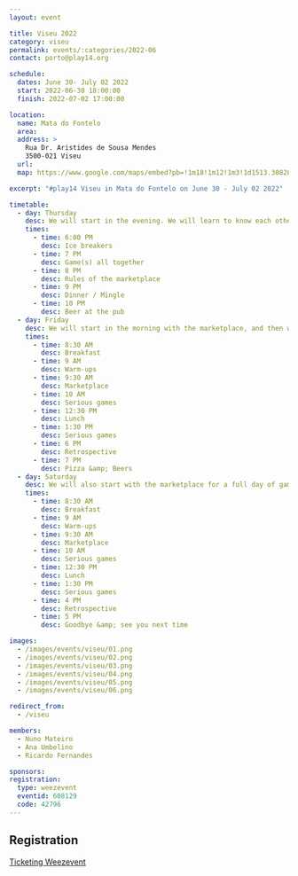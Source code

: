 ```yaml
---
layout: event

title: Viseu 2022
category: viseu
permalink: events/:categories/2022-06
contact: porto@play14.org

schedule:
  dates: June 30- July 02 2022
  start: 2022-06-30 18:00:00
  finish: 2022-07-02 17:00:00

location:
  name: Mata do Fontelo
  area:
  address: >
    Rua Dr. Aristides de Sousa Mendes
    3500-021 Viseu
  url: 
  map: https://www.google.com/maps/embed?pb=!1m18!1m12!1m3!1d1513.3082838085013!2d-7.905023015677953!3d40.66038186147002!2m3!1f0!2f0!3f0!3m2!1i1024!2i768!4f13.1!3m3!1m2!1s0xd233645766f589f%3A0xb2f4de7fb81cd99b!2sRua%20Dr.%20Aristides%20Sousa%20Mendes%2C%20Viseu%2C%20Portugal!5e0!3m2!1sen!2slu!4v1648830224444!5m2!1sen!2slu

excerpt: "#play14 Viseu in Mata do Fontelo on June 30 - July 02 2022"

timetable:
  - day: Thursday
    desc: We will start in the evening. We will learn to know each other and share a nice dinner all together.
    times:
      - time: 6:00 PM
        desc: Ice breakers
      - time: 7 PM
        desc: Game(s) all together
      - time: 8 PM
        desc: Rules of the marketplace
      - time: 9 PM
        desc: Dinner / Mingle
      - time: 10 PM
        desc: Beer at the pub
  - day: Friday
    desc: We will start in the morning with the marketplace, and then we will play games all day long.
    times:
      - time: 8:30 AM
        desc: Breakfast
      - time: 9 AM
        desc: Warm-ups
      - time: 9:30 AM
        desc: Marketplace
      - time: 10 AM
        desc: Serious games
      - time: 12:30 PM
        desc: Lunch
      - time: 1:30 PM
        desc: Serious games
      - time: 6 PM
        desc: Retrospective
      - time: 7 PM
        desc: Pizza &amp; Beers
  - day: Saturday
    desc: We will also start with the marketplace for a full day of games. Whoever needs to catch a plane can leave earlier.
    times:
      - time: 8:30 AM
        desc: Breakfast
      - time: 9 AM
        desc: Warm-ups
      - time: 9:30 AM
        desc: Marketplace
      - time: 10 AM
        desc: Serious games
      - time: 12:30 PM
        desc: Lunch
      - time: 1:30 PM
        desc: Serious games
      - time: 4 PM
        desc: Retrospective
      - time: 5 PM
        desc: Goodbye &amp; see you next time

images:
  - /images/events/viseu/01.png
  - /images/events/viseu/02.png
  - /images/events/viseu/03.png
  - /images/events/viseu/04.png
  - /images/events/viseu/05.png
  - /images/events/viseu/06.png

redirect_from:
  - /viseu

members:
  - Nuno Mateiro
  - Ana Umbelino
  - Ricardo Fernandes

sponsors:
registration:
  type: weezevent
  eventid: 608129
  code: 42796
---
```


## Registration

<a id="register"></a>

<a title="Ticketing"
   href="https://weezevent.com/?c=sys_widget"
   class="weezevent-widget-integration"
   data-src="https://widget.weezevent.com/ticket/E608129/?code=42796&locale=en-GB&width_auto=1&color_primary=00AEEF"
   data-width="650"
   data-height="600"
   data-id="608129"
   data-resize="1"
   data-width_auto="1"
   data-noscroll="0"
   data-use-container="yes"
   data-type="neo"
   target="_blank">Ticketing Weezevent</a>

<script type="text/javascript" src="https://widget.weezevent.com/weez.js"></script>
